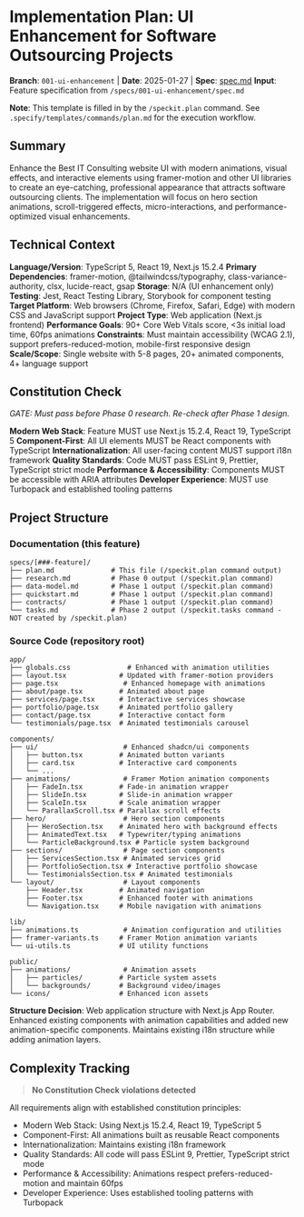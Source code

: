# Implementation Plan: UI Enhancement for Software Outsourcing Projects

**Branch**: `001-ui-enhancement` | **Date**: 2025-01-27 | **Spec**: [spec.md](./spec.md)
**Input**: Feature specification from `/specs/001-ui-enhancement/spec.md`

**Note**: This template is filled in by the `/speckit.plan` command. See `.specify/templates/commands/plan.md` for the execution workflow.

## Summary

Enhance the Best IT Consulting website UI with modern animations, visual effects, and interactive elements using framer-motion and other UI libraries to create an eye-catching, professional appearance that attracts software outsourcing clients. The implementation will focus on hero section animations, scroll-triggered effects, micro-interactions, and performance-optimized visual enhancements.

## Technical Context

**Language/Version**: TypeScript 5, React 19, Next.js 15.2.4
**Primary Dependencies**: framer-motion, @tailwindcss/typography, class-variance-authority, clsx, lucide-react, gsap
**Storage**: N/A (UI enhancement only)
**Testing**: Jest, React Testing Library, Storybook for component testing
**Target Platform**: Web browsers (Chrome, Firefox, Safari, Edge) with modern CSS and JavaScript support
**Project Type**: Web application (Next.js frontend)
**Performance Goals**: 90+ Core Web Vitals score, <3s initial load time, 60fps animations
**Constraints**: Must maintain accessibility (WCAG 2.1), support prefers-reduced-motion, mobile-first responsive design
**Scale/Scope**: Single website with 5-8 pages, 20+ animated components, 4+ language support

## Constitution Check

_GATE: Must pass before Phase 0 research. Re-check after Phase 1 design._

**Modern Web Stack**: Feature MUST use Next.js 15.2.4, React 19, TypeScript 5
**Component-First**: All UI elements MUST be React components with TypeScript
**Internationalization**: All user-facing content MUST support i18n framework
**Quality Standards**: Code MUST pass ESLint 9, Prettier, TypeScript strict mode
**Performance & Accessibility**: Components MUST be accessible with ARIA attributes
**Developer Experience**: MUST use Turbopack and established tooling patterns

## Project Structure

### Documentation (this feature)

```text
specs/[###-feature]/
├── plan.md              # This file (/speckit.plan command output)
├── research.md          # Phase 0 output (/speckit.plan command)
├── data-model.md        # Phase 1 output (/speckit.plan command)
├── quickstart.md        # Phase 1 output (/speckit.plan command)
├── contracts/           # Phase 1 output (/speckit.plan command)
└── tasks.md             # Phase 2 output (/speckit.tasks command - NOT created by /speckit.plan)
```

### Source Code (repository root)

<!--
  ACTION REQUIRED: Replace the placeholder tree below with the concrete layout
  for this feature. Delete unused options and expand the chosen structure with
  real paths (e.g., apps/admin, packages/something). The delivered plan must
  not include Option labels.
-->

```text
app/
├── globals.css              # Enhanced with animation utilities
├── layout.tsx             # Updated with framer-motion providers
├── page.tsx                # Enhanced homepage with animations
├── about/page.tsx         # Animated about page
├── services/page.tsx      # Interactive services showcase
├── portfolio/page.tsx     # Animated portfolio gallery
├── contact/page.tsx       # Interactive contact form
└── testimonials/page.tsx  # Animated testimonials carousel

components/
├── ui/                     # Enhanced shadcn/ui components
│   ├── button.tsx         # Animated button variants
│   ├── card.tsx           # Interactive card components
│   └── ...
├── animations/             # Framer Motion animation components
│   ├── FadeIn.tsx         # Fade-in animation wrapper
│   ├── SlideIn.tsx        # Slide-in animation wrapper
│   ├── ScaleIn.tsx        # Scale animation wrapper
│   └── ParallaxScroll.tsx # Parallax scroll effects
├── hero/                   # Hero section components
│   ├── HeroSection.tsx    # Animated hero with background effects
│   ├── AnimatedText.tsx   # Typewriter/typing animations
│   └── ParticleBackground.tsx # Particle system background
├── sections/               # Page section components
│   ├── ServicesSection.tsx # Animated services grid
│   ├── PortfolioSection.tsx # Interactive portfolio showcase
│   └── TestimonialsSection.tsx # Animated testimonials
└── layout/                 # Layout components
    ├── Header.tsx         # Animated navigation
    ├── Footer.tsx         # Enhanced footer with animations
    └── Navigation.tsx     # Mobile navigation with animations

lib/
├── animations.ts           # Animation configuration and utilities
├── framer-variants.ts     # Framer Motion animation variants
└── ui-utils.ts            # UI utility functions

public/
├── animations/             # Animation assets
│   ├── particles/         # Particle system assets
│   └── backgrounds/       # Background video/images
└── icons/                 # Enhanced icon assets
```

**Structure Decision**: Web application structure with Next.js App Router. Enhanced existing components with animation capabilities and added new animation-specific components. Maintains existing i18n structure while adding animation layers.

## Complexity Tracking

> **No Constitution Check violations detected**

All requirements align with established constitution principles:

- Modern Web Stack: Using Next.js 15.2.4, React 19, TypeScript 5
- Component-First: All animations built as reusable React components
- Internationalization: Maintains existing i18n framework
- Quality Standards: All code will pass ESLint 9, Prettier, TypeScript strict mode
- Performance & Accessibility: Animations respect prefers-reduced-motion and maintain 60fps
- Developer Experience: Uses established tooling patterns with Turbopack
